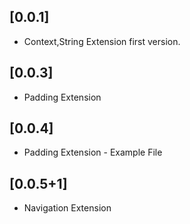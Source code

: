 ## [0.0.1]

- Context,String Extension first version.

## [0.0.3]

- Padding Extension
## [0.0.4]

- Padding Extension - Example File

## [0.0.5+1]
- Navigation Extension
